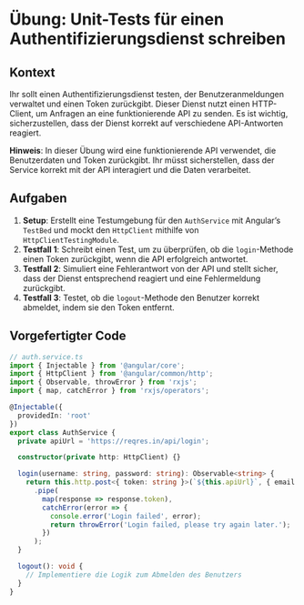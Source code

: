 # Übung: Unit-Tests für einen Authentifizierungsdienst schreiben

## Kontext
Ihr sollt einen Authentifizierungsdienst testen, der Benutzeranmeldungen verwaltet und einen Token zurückgibt. Dieser Dienst nutzt einen HTTP-Client, um Anfragen an eine funktionierende API zu senden. Es ist wichtig, sicherzustellen, dass der Dienst korrekt auf verschiedene API-Antworten reagiert.

**Hinweis**: In dieser Übung wird eine funktionierende API verwendet, die Benutzerdaten und Token zurückgibt. Ihr müsst sicherstellen, dass der Service korrekt mit der API interagiert und die Daten verarbeitet.

## Aufgaben

1. **Setup**: Erstellt eine Testumgebung für den `AuthService` mit Angular’s `TestBed` und mockt den `HttpClient` mithilfe von `HttpClientTestingModule`.
2. **Testfall 1**: Schreibt einen Test, um zu überprüfen, ob die `login`-Methode einen Token zurückgibt, wenn die API erfolgreich antwortet.
3. **Testfall 2**: Simuliert eine Fehlerantwort von der API und stellt sicher, dass der Dienst entsprechend reagiert und eine Fehlermeldung zurückgibt.
4. **Testfall 3**: Testet, ob die `logout`-Methode den Benutzer korrekt abmeldet, indem sie den Token entfernt.

## Vorgefertigter Code

```typescript
// auth.service.ts
import { Injectable } from '@angular/core';
import { HttpClient } from '@angular/common/http';
import { Observable, throwError } from 'rxjs';
import { map, catchError } from 'rxjs/operators';

@Injectable({
  providedIn: 'root'
})
export class AuthService {
  private apiUrl = 'https://reqres.in/api/login';

  constructor(private http: HttpClient) {}

  login(username: string, password: string): Observable<string> {
    return this.http.post<{ token: string }>(`${this.apiUrl}`, { email: username, password: password })
      .pipe(
        map(response => response.token),
        catchError(error => {
          console.error('Login failed', error);
          return throwError('Login failed, please try again later.');
        })
      );
  }

  logout(): void {
    // Implementiere die Logik zum Abmelden des Benutzers
  }
}